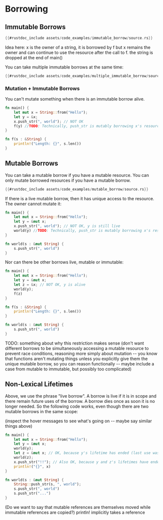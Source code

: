 # Borrowing

## Immutable Borrows

```rust
{{#rustdoc_include assets/code_examples/immutable_borrow/source.rs}}
```
<div class="flex-container vis_block" style="position:relative; margin-left:-75px; margin-right:-75px; display: none;">
  <object type="image/svg+xml" class="immutable_borrow code_panel" data="assets/code_examples/immutable_borrow/vis_code.svg"></object>
  <object type="image/svg+xml" class="immutable_borrow tl_panel" data="assets/code_examples/immutable_borrow/vis_timeline.svg" style="width: auto;" onmouseenter="helpers('immutable_borrow')"></object>
</div>

Idea here: x is the owner of a string, it is borrowed by f but x remains the owner
and can continue to use the resource after the call to f. the string is dropped at
the end of main()

You can take multiple immutable borrows at the same time:

```rust
{{#rustdoc_include assets/code_examples/multiple_immutable_borrow/source.rs}}
```
<div class="flex-container vis_block" style="position:relative; margin-left:-75px; margin-right:-75px; display: none;">
  <object type="image/svg+xml" class="multiple_immutable_borrow code_panel" data="assets/code_examples/multiple_immutable_borrow/vis_code.svg"></object>
  <object type="image/svg+xml" class="multiple_immutable_borrow tl_panel" data="assets/code_examples/multiple_immutable_borrow/vis_timeline.svg" style="width: auto;" onmouseenter="helpers('multiple_immutable_borrow')"></object>
</div>

### Mutation + Immutable Borrows

You can't mutate something when there is an immutable borrow alive. 

```rust
fn main() {
    let mut x = String::from("Hello");
    let y = &x;
    x.push_str(", world"); // NOT OK
    f(y) //TODO: Technically, push_str is mutably borrowing x's resource. We could do x = String::from("Hi") as an alternative
}

fn f(s : &String) {
    println!("Length: {}", s.len())
}
```

## Mutable Borrows

You can take a mutable borrow if you have a mutable resource. You can only mutate borrowed resources if you have a mutable borrow. 

```rust
{{#rustdoc_include assets/code_examples/mutable_borrow/source.rs}}
```
<div class="flex-container vis_block" style="position:relative; margin-left:-75px; margin-right:-75px; display: none;">
  <object type="image/svg+xml" class="mutable_borrow code_panel" data="assets/code_examples/mutable_borrow/vis_code.svg"></object>
  <object type="image/svg+xml" class="mutable_borrow tl_panel" data="assets/code_examples/mutable_borrow/vis_timeline.svg" style="width: auto;" onmouseenter="helpers('mutable_borrow')"></object>
</div>

If there is a live mutable borrow, then it has unique access to the resource. The owner cannot mutate it: 

```rust 
fn main() {
    let mut x = String::from("Hello");
    let y = &mut x;
    x.push_str(", world"); // NOT OK, y is still live
    world(y) //TODO: Technically, push_str is mutably borrowing x's resource. We could do x = String::from("Hi") as an alternative
}

fn world(s : &mut String) {
    s.push_str(", world")
}
```

Nor can there be other borrows live, mutable or immutable:

```rust 
fn main() {
    let mut x = String::from("Hello");
    let y = &mut x;
    let z = &x; // NOT OK, y is alive
    world(y); 
    f(z)
}

fn f(s : &String) {
    println!("Length: {}", s.len())
}

fn world(s : &mut String) {
    s.push_str(", world")
}
```

TODO: something about why this restriction makes sense (don't want different borrows to be simultaneously accessing a mutable resource to prevent race conditions, reasoning more simply about mutation -- you know that
functions aren't mutating things unless you explicitly give them the unique mutable borrow, so you can reason 
functionally -- maybe include a case from mutable to immutable, but possibly too complicated)

## Non-Lexical Lifetimes

Above, we use the phrase "live borrow". A borrow is live if it is in scope and there remain future
uses of the borrow. A borrow dies once as soon it is no longer needed. So the following code works, 
even though there are two mutable borrows in the same scope:

(inspect the hover messages to see what's going on -- maybe say similar things above)

```rust 
fn main() {
    let mut x = String::from("Hello");
    let y = &mut x;
    world(y);
    let z = &mut x; // OK, because y's lifetime has ended (last use was on previous line)
    world(z);
    x.push_str("!!"); // Also OK, because y and z's lifetimes have ended
    println!("{}", x)
}

fn world(s : &mut String) {
    String::push_str(s, ", world");
    s.push_str(", world")
    s.push_str("...")
}
```

(Do we want to say that mutable references are themselves moved while immutable references are copied?)
println! implicitly takes a reference

